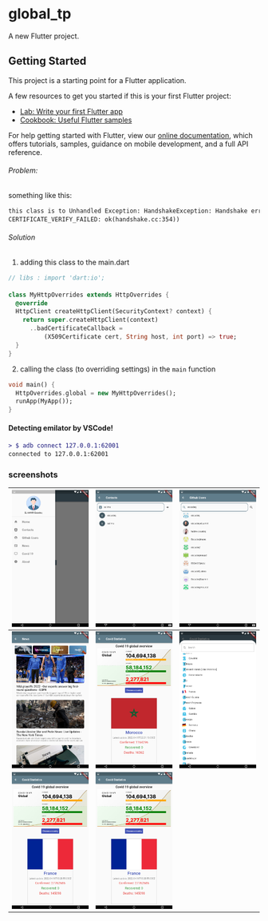 # global_tp

A new Flutter project.

## Getting Started

This project is a starting point for a Flutter application.

A few resources to get you started if this is your first Flutter project:

- [Lab: Write your first Flutter app](https://flutter.dev/docs/get-started/codelab)
- [Cookbook: Useful Flutter samples](https://flutter.dev/docs/cookbook)

For help getting started with Flutter, view our
[online documentation](https://flutter.dev/docs), which offers tutorials,
samples, guidance on mobile development, and a full API reference.

###### Problem:

something like this:

```diff
this class is to Unhandled Exception: HandshakeException: Handshake error in client (OS Error:
CERTIFICATE_VERIFY_FAILED: ok(handshake.cc:354))
```

###### Solution

1. adding this class to the main.dart

```dart
// libs : import 'dart:io';

class MyHttpOverrides extends HttpOverrides {
  @override
  HttpClient createHttpClient(SecurityContext? context) {
    return super.createHttpClient(context)
      ..badCertificateCallback =
          (X509Certificate cert, String host, int port) => true;
  }
}

```

2. calling the class (to overriding settings) in the `main` function

```dart
void main() {
  HttpOverrides.global = new MyHttpOverrides();
  runApp(MyApp());
}
```

#### Detecting emilator by VSCode!

```diff
> $ adb connect 127.0.0.1:62001
connected to 127.0.0.1:62001

```

### screenshots

| ![sidebar](screenshots/drawer.png)   | ![sidebar](screenshots/contacts.png)   | ![sidebar](screenshots/github_users.png)   |
| ------------------------------------ | -------------------------------------- | ------------------------------------------ |
| ![sidebar](screenshots/newsapp.png)  | ![sidebar](screenshots/covid19_ma.png) | ![sidebar](screenshots/country_picker.png) |
| ![sidebar](screenshots/covid_fr.png) | ![sidebar](screenshots/covid_fr.png)   |                                            |
